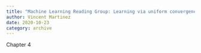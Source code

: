 ```yaml
---
title: "Machine Learning Reading Group: Learning via uniform convergence"
author: Vincent Martinez
date: 2020-10-23
category: archive
---
```


Chapter 4

